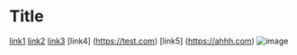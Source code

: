 # Title

[link1](https://github.com/ajcagle8/cse15l-lab-reports)
[link2](https://google.com)
[link3](tinyurl.com/lab3group4)
[link4]                           (https://test.com)
[link5]
(https://ahhh.com)
![image](https://cdn.pixabay.com/photo/2015/04/23/22/00/tree-736885__480.jpg)
